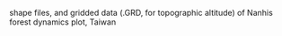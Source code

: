 shape files, and gridded data (.GRD, for topographic altitude) of Nanhis forest dynamics plot, Taiwan
